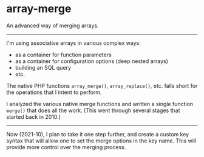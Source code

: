# array-merge
An advanced way of merging arrays.

---

I'm using associative arrays in various complex ways:

* as a container for function parameters
* as a container for configuration options (deep nested arrays)
* building an SQL query 
* etc.

The native PHP functions `array_merge()`, `array_replace()`, etc. falls short for the operations that I intent to perform.

I analyzed the various native merge functions and written a single function `merge()` that does all the work. (This went through several stages that started back in 2010.)

---

Now (2021-10), I plan to take it one step further, and create a custom key syntax that will allow one to set the merge options in the key name. This will provide more control over the merging process.
